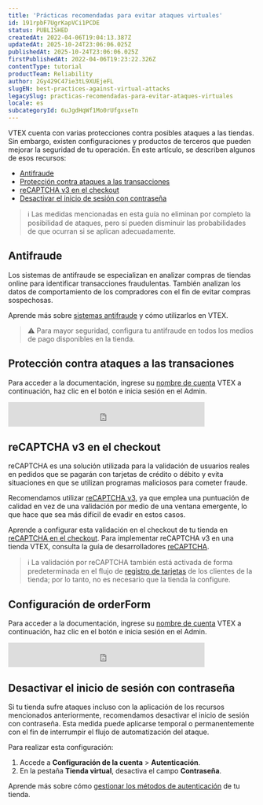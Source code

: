 ```yaml
---
title: 'Prácticas recomendadas para evitar ataques virtuales'
id: 191rpbF7UgrKapVCi1PCDE
status: PUBLISHED
createdAt: 2022-04-06T19:04:13.387Z
updatedAt: 2025-10-24T23:06:06.025Z
publishedAt: 2025-10-24T23:06:06.025Z
firstPublishedAt: 2022-04-06T19:23:22.326Z
contentType: tutorial
productTeam: Reliability
author: 2Gy429C47ie3tL9XUEjeFL
slugEN: best-practices-against-virtual-attacks
legacySlug: practicas-recomendadas-para-evitar-ataques-virtuales
locale: es
subcategoryId: 6uJgdHqWf1Mo0rUfgxseTn
---
```


VTEX cuenta con varias protecciones contra posibles ataques a las tiendas. Sin embargo, existen configuraciones y productos de terceros que pueden mejorar la seguridad de tu operación. En este artículo, se describen algunos de esos recursos:

- [Antifraude](#antifraude)
- [Protección contra ataques a las transacciones](#proteccion-contra-ataques-a-las-transaciones)
- [reCAPTCHA v3 en el checkout](#recaptcha-v3-en-el-checkout)
- [Desactivar el inicio de sesión con contraseña](#desactivar-el-inicio-de-sesión-con-contrasena)

> ℹ️ Las medidas mencionadas en esta guía no eliminan por completo la posibilidad de ataques, pero sí pueden disminuir las probabilidades de que ocurran si se aplican adecuadamente.

## Antifraude

Los sistemas de antifraude se especializan en analizar compras de tiendas online para identificar transacciones fraudulentas. También analizan los datos de comportamiento de los compradores con el fin de evitar compras sospechosas.

Aprende más sobre [sistemas antifraude](/es/tutorial/what-is-anti-fraud) y cómo utilizarlos en VTEX.

> ⚠️ Para mayor seguridad, configura tu antifraude en todos los medios de pago disponibles en la tienda.

## Protección contra ataques a las transaciones

Para acceder a la documentación, ingrese su [nombre de cuenta](/es/tutorial/what-is-an-account-name--i0mIGLcg3QyEy8OCicEoC#) VTEX a continuación, haz clic en el botón e inicia sesión en el Admin.

<iframe src="https://vtexhelp.myvtex.com/insertaccountname?id=62oQBmi7UZlYlgb0Ha1hZ3" title="Ingrese su nombre de cuenta y haga click en el botón." frameBorder="0" width="400" height="50"></iframe>

## reCAPTCHA v3 en el checkout

reCAPTCHA es una solución utilizada para la validación de usuarios reales en pedidos que se pagarán con tarjetas de crédito o débito y evita situaciones en que se utilizan programas maliciosos para cometer fraude.

Recomendamos utilizar [reCAPTCHA v3](/es/tutorial/using-recaptcha-at-checkout--18Te3oDd7f4qcjKu9jhNzP#recaptcha-v3), ya que emplea una puntuación de calidad en vez de una validación por medio de una ventana emergente, lo que hace que sea más difícil de evadir en estos casos.

Aprende a configurar esta validación en el checkout de tu tienda en [reCAPTCHA en el checkout](/es/tutorial/recaptcha-no-checkout--18Te3oDd7f4qcjKu9jhNzP). Para implementar reCAPTCHA v3 en una tienda VTEX, consulta la guía de desarrolladores [reCAPTCHA](https://developers.vtex.com/docs/guides/recaptcha#recaptcha-v3-score).

> ℹ️ La validación por reCAPTCHA también está activada de forma predeterminada en el flujo de [registro de tarjetas](/es/tutorial/how-does-my-account-work--2BQ3GiqhqGJTXsWVuio3Xh#cartoes) de los clientes de la tienda; por lo tanto, no es necesario que la tienda la configure.

## Configuración de orderForm

Para acceder a la documentación, ingrese su [nombre de cuenta](/es/tutorial/what-is-an-account-name--i0mIGLcg3QyEy8OCicEoC) VTEX a continuación, haz clic en el botón e inicia sesión en el Admin.

<iframe src="https://vtexhelp.myvtex.com/insertaccountname?id=7EAqNk48KP2QHnCxu856jT" title="Ingrese su nombre de cuenta y haga click en el botón." frameBorder="0" width="400" height="50"></iframe>

## Desactivar el inicio de sesión con contraseña

Si tu tienda sufre ataques incluso con la aplicación de los recursos mencionados anteriormente, recomendamos desactivar el inicio de sesión con contraseña. Esta medida puede aplicarse temporal o permanentemente con el fin de interrumpir el flujo de automatización del ataque.

Para realizar esta configuración:

1. Accede a **Configuración de la cuenta** > **Autenticación**.
2. En la pestaña __Tienda virtual__, desactiva el campo **Contraseña**.

Aprende más sobre cómo [gestionar los métodos de autenticación](/es/tutorial/pagina-de-autenticacao--21CkKHLKP1o41lUpGhuRUs) de tu tienda.
